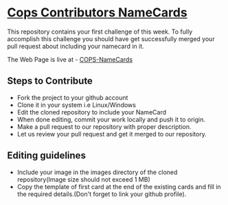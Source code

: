 # [Cops Contributors NameCards](https://cops-iitbhu.github.io/cops_namecards/index.html)

This repository contains your first challenge of this week. To fully accomplish
this challenge you should have get successfully merged your pull request about
including your namecard in it.

The Web Page is live at - [COPS-NameCards](https://cops-iitbhu.github.io/cops_namecards/index.html)

## Steps to Contribute

- Fork the project to your github account
- Clone it in your system i.e Linux/Windows
- Edit the cloned repository to include your NameCard
- When done editing, commit your work locally and push it to origin.
- Make a pull request to our repository with proper description.
- Let us review your pull request and get it merged to our repository.

## Editing guidelines

- Include your image in the images directory of the cloned repository(Image size should not exceed 1 MB)
- Copy the template of first card at the end of the existing cards and fill in the required details.(Don't forget to link your github profile).
